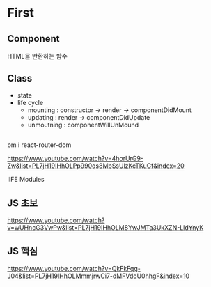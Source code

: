 # First

## Component
HTML을 반환하는 함수

## Class
- state
- life cycle
    - mounting : constructor -> render -> componentDidMount
    - updating : render -> componentDidUpdate
    - unmoutning : componentWillUnMound


##
pm i react-router-dom

https://www.youtube.com/watch?v=4horUrG9-Zw&list=PL7jH19IHhOLPp990qs8MbSsUlzKcTKuCf&index=20

IIFE
Modules

## JS 초보
https://www.youtube.com/watch?v=wUHncG3VwPw&list=PL7jH19IHhOLM8YwJMTa3UkXZN-LldYnyK

## JS 핵심
https://www.youtube.com/watch?v=QkFkFqg-J04&list=PL7jH19IHhOLMmmjrwCi7-dMFVdoU0hhgF&index=10